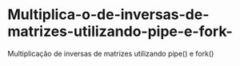 # Multiplica-o-de-inversas-de-matrizes-utilizando-pipe-e-fork-
Multiplicação de inversas de matrizes utilizando pipe() e fork()
